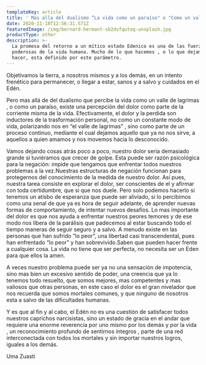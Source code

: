 ```yaml
---
templateKey: article
title: ' Mas alla del dualismo “La vida como un paraíso" o "Como un valle de lagrimas"'
date: 2020-11-18T12:56:31.571Z
featuredImage: /img/bernard-hermant-sb2dvfquteq-unsplash.jpg
productType: other
description: >-
  La promesa del retorno a un mítico estado Edenico es una de las fuerzas mas
  poderosas de la vida humana. Mucho de lo que hacemos , o lo que dejamos de
  hacer, esta definido por este parámetro.
---
```

Objetivamos la tierra, a nosotros mismos y a los demás, en un intento frenético para permanecer, o llegar a estar, sanos y a salvo y cuidados en el Edén.

Pero mas allá de del dualismo que percibe la vida como un valle de lagrimas , o como un paraíso, existe una percepción del dolor como parte de la corriente misma de la vida. Efectivamente, el dolor y la perdida son inductores de la trasformación personal, no como un constante modo de vida, polarizando nos en “el valle de lagrimas” , sino como parte de un proceso continuo, mediante el cual dejamos aquello que ya no nos sirve, a aquellos a quien amamos y nos movemos hacia lo desconocido. 

Vamos dejando cosas atrás poco a poco, nuestro dolor seria demasiado grande si tuviéramos que crecer de golpe. Esta puede ser razón psicológica para la negación: impide que  tengamos que enfrentar todos nuestros problemas a la vez.Nuestras estructuras de negación funcionan para protegernos del conocimiento de la medida de nuestro dolor. Así pues, nuestra tarea consiste en explorar el dolor, ser conscientes de el y afirmar con toda certidumbre, que si que nos duele. Pero solo podemos hacerlo si tenemos un atisbo de esperanza que puede ser aliviado, si lo percibimos como una senal de que ya es hora de seguir adelante, de aprender nuevas formas de comportamiento, de intentar nuevos desafíos. Lo mas importante del dolor es que nos ayuda a enfrentar nuestros peores temores y de ese modo nos libera de la parálisis que padecemos al estar buscando todo el tiempo maneras de seguir seguro y a salvo. A menudo existe en las personas que han sufrido ”lo peor”, una libertad casi transcendental, pues han enfrentado “lo peor” y han sobrevivido.Saben que pueden hacer frente a cualquier cosa. La vida no tiene que ser perfecta, no necesita ser un Eden para que ellos la amen.

A veces nuestro problema puede ser ya no una sensación de impotencia, sino mas bien un excesivo sentido de poder, una creencia que ya lo tenemos todo resuelto, que somos mejores, mas competentes y mas valiosos que otras personas, en este caso el dolor es el gran nivelador que nos recuerda que somos mortales comunes, y que ninguno de nosotros esta a salvo de las dificultades humanas.

Y es que al fin y al cabo, el Edén no es una cuestión de satisfacer todos nuestros caprichos narcisistas, sino un estado de gracia en el andar que requiere una enorme reverencia por uno mismo por los demás y por la vida , un reconocimiento profundo  de sentirnos íntegros , parte de una red interconectada con todos los mortales y  sin importar nuestros logros, iguales a los demás. 



Uma Zuasti
